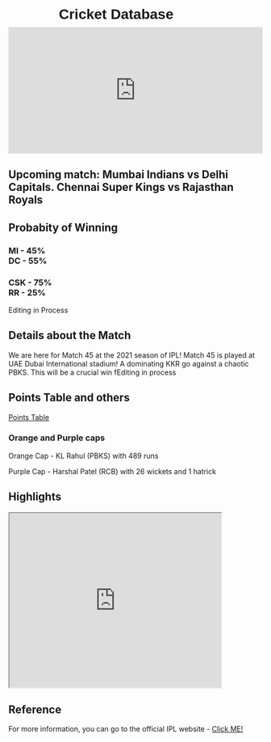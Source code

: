 <html>
<head>
<title> Cricket unofficial website </title>
<style>
h1 {
font-family: sans-serif;
position: relative;
left: 100px;
top: 10px; 
scrolling="no";
};
h2 { 
position: relative;
left: 250px;
};
 header {
  height: 100%;
      color: red;
      background: url("C:/Shri Hari B/Coding/IPL.jpg");
  }

</style>
</head>
<body>
<h1>Cricket Database</h1>
<iframe src="https://bwidget.crictimes.org/" style="width:100%;min-height: 250px;" frameborder="0" scrolling="yes"></iframe>
<h2>Upcoming match: Mumbai Indians vs Delhi Capitals. Chennai Super Kings vs Rajasthan Royals</h2>

<h2>Probabity of Winning</h2>
<h3>MI - 45%<br>
DC - 55%</h3>
 
 <h3>CSK - 75%<br>
  RR - 25%</h3>
<p>Editing in Process
</p>
<h2> Details about the Match </h2>
<p> We are here for Match 45 at the 2021 season of IPL! Match 45 is played at UAE Dubai International stadium! A dominating KKR go against a chaotic PBKS. This will be a crucial win fEditing in process</p>
 <h2> Points Table and others </h2>
 <a href="https://www.iplt20.com/points-table/men/2021">Points Table</a>
 <h3> Orange and Purple caps </h3>
 <p> Orange Cap - KL Rahul (PBKS) with 489 runs</p>
 <p> Purple Cap - Harshal Patel (RCB) with 26 wickets and 1 hatrick</p>
 <h2> Highlights </h2>
 <iframe width="420" height="345" src="https://www.iplt20.com/video/242437/m44-kkr-vs-pbks-match-highlights?tagNames=indian-premier-league,highlights,indian-premier-league,highlights">
</iframe>
<h2> Reference</h2>
For more information, you can go to the official IPL website - <a href="https://www.iplt20.com">Click ME! </a>
</body>
</html>
